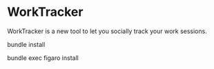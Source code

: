 # WorkTracker

WorkTracker is a new tool to let you socially track your work sessions.

bundle install

bundle exec figaro install
